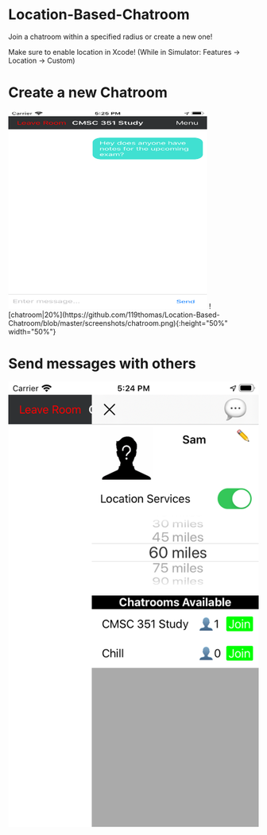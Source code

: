 # Location-Based-Chatroom
Join a chatroom within a specified radius or create a new one!


Make sure to enable location in Xcode! (While in Simulator: Features -> Location -> Custom)

<h1>Create a new Chatroom</h1>
<img src="https://github.com/119thomas/Location-Based-Chatroom/blob/master/screenshots/chatroom.png" width="400" height="400">
![chatroom|20%](https://github.com/119thomas/Location-Based-Chatroom/blob/master/screenshots/chatroom.png){:height="50%" width="50%"}

<h1>Send messages with others</h1>

![sideMenu|20%](https://github.com/119thomas/Location-Based-Chatroom/blob/master/screenshots/sideMenu.png)

